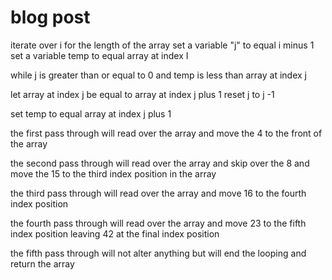 # blog post

iterate over i for the length of the array
set a variable "j" to equal i minus 1
set a variable temp to equal array at index I

while j is greater than or equal to 0 and temp is less than array at index j

let array at index j be equal to array at index j plus 1
reset j to j -1

set temp to equal array at index j plus 1

the first pass through will read over the array and move the 4 to the front of the array

the second pass through will read over the array and skip over the 8 and move the 15 to the third index position in the array

the third pass through will read over the array and move 16 to the fourth index position

the fourth pass through will read over the array and move 23 to the fifth index position leaving 42 at the final index position

the fifth pass through will not alter anything but will end the looping and return the array

